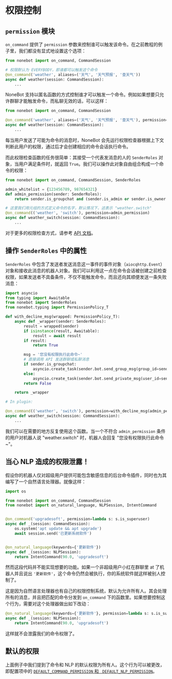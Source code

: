 # 权限控制

## `permission` 模块

`on_command` 提供了 `permission` 参数来控制谁可以触发该命令。在之前教程的例子里，我们都没有显式地设置这个选项：

```python
from nonebot import on_command, CommandSession

# 权限默认为 EVERYBODY，即谁都可以触发这个命令
@on_command('weather', aliases=('天气', '天气预报', '查天气'))
async def weather(session: CommandSession):
    ...
```

NoneBot 支持以匿名函数的方式控制谁才可以触发一个命令。例如如果想要只允许群聊才能触发命令，而私聊无效的话，可以这样：

```python {3}
from nonebot import on_command, CommandSession

@on_command('weather', aliases=('天气', '天气预报', '查天气'), permission=lambda sender: sender.is_group_chat)
async def weather(session: CommandSession):
    ...
```

每当用户发送了可能为命令的消息时，NoneBot 会先运行权限检查器根据上下文判断此用户的权限，通过后才会创建相应的命令会话执行命令。

而此权限检查函数的任务很简单：其接受一个代表发消息的人的 `SenderRoles` 对象，当用户满足条件时，就返回 `True`。我们可以操作此对象自由组合构成一个命令的权限：

```python {1}
from nonebot import on_command, CommandSession, SenderRoles

admin_whitelist = {123456789, 987654321}
def admin_permission(sender: SenderRoles):
    return sender.is_groupchat and (sender.is_admin or sender.is_owner or sender.sent_by(admin_whitelist))

# 这里我们用元组的方式定义命令的名字，默认情况下，这表示 "weather.switch"
@on_command(('weather', 'switch'), permission=admin_permission)
async def weather_switch(session: CommandSession):
    ...
```

对于更多的权限检查方式，请参考 [API 文档](https://docs.nonebot.dev/api.html#readonly-property-is-superuser)。

## 操作 `SenderRoles` 中的属性

`SenderRoles` 中包含了发送者发送消息这一事件的事件对象（`aiocqhttp.Event`）对象和接收此消息的机器人对象。我们可以利用这一点在命令会话被创建之前检查权限，如果发送者不具备条件，不仅不能触发命令，而且还向其顺便发送一条失败消息：

```python {26}
import asyncio
from typing import Awaitable
from nonebot import SenderRoles
from nonebot.typing import PermissionPolicy_T

def with_decline_msg(wrapped: PermissionPolicy_T):
    async def _wrapper(sender: SenderRoles):
        result = wrapped(sender)
        if isinstance(result, Awaitable):
            result = await result
        if result:
            return True

        msg = '您没有权限执行此命令~'
        # 直接调用 API 发送群聊或私聊消息
        if sender.is_groupchat:
            asyncio.create_task(sender.bot.send_group_msg(group_id=sender.event.group_id, message=msg))
        else:
            asyncio.create_task(sender.bot.send_private_msg(user_id=sender.event.user_id, message=msg))
        return False

    return _wrapper

# In plugin:

@on_command(('weather', 'switch'), permission=with_decline_msg(admin_permission))
async def weather_switch(session: CommandSession):
    ...
```

我们可以在需要的地方反复使用这个函数。当一个不符合 `admin_permission` 条件的用户对机器人说 "weather.switch" 时，机器人会回复 "您没有权限执行此命令~"。

## 当心 NLP 造成的权限泄露！

假设你的机器人仅对超级用户提供可能包含敏感信息的后台命令插件，同时也为其编写了一个自然语言处理器。就像这样：

```python
import os

from nonebot import on_command, CommandSession
from nonebot import on_natural_language, NLPSession, IntentCommand


@on_command('upgradesoft', permission=lambda s: s.is_superuser)
async def _(session: CommandSession):
    os.system('apt update && apt upgrade')
    await session.send('已更新系统软件')


@on_natural_language(keywords={'更新软件'})
async def _(session: NLPSession):
    return IntentCommand(90.0, 'upgradesoft')
```

然而这段代码并不能实现想要的功能。如果一个非超级用户小红在群聊里 at 了机器人并且说出 `'更新软件'`，这个命令仍然会被执行，你的系统软件就这样被别人控制了。

这是因为自然语言处理器也有自己的权限控制系统，默认为允许所有人。其会处理所有的消息，并且把匹配的命令分发到 `on_command` 下的函数里。如果想要控制这个行为，需要对这个处理器做出如下改动：

```python {1}
@on_natural_language(keywords={'更新软件'}, permission=lambda s: s.is_superuser)
async def _(session: NLPSession):
    return IntentCommand(90.0, 'upgradesoft')
```

这样就不会泄露我们的命令权限了。

## 默认的权限
上面例子中我们提到了命令和 NLP 的默认权限为所有人。这个行为可以被更改，即配置项中的 [`DEFAULT_COMMAND_PERMISSION` 和 ` DEFAULT_NLP_PERMISSION`](https://docs.nonebot.dev/api.html#default-command-permission)。
